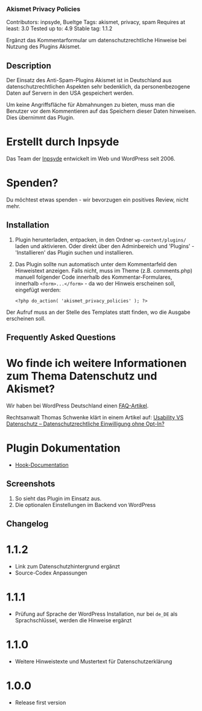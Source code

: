 ### Akismet Privacy Policies
Contributors: inpsyde, Bueltge
Tags: akismet, privacy, spam
Requires at least: 3.0
Tested up to: 4.9
Stable tag: 1.1.2

Ergänzt das Kommentarformular um datenschutzrechtliche Hinweise bei Nutzung des Plugins Akismet.

## Description
Der Einsatz des Anti-Spam-Plugins Akismet ist in Deutschland aus datenschutzrechtlichen Aspekten sehr bedenklich, da personenbezogene Daten auf Servern in den USA gespeichert werden.

Um keine Angriffsfläche für Abmahnungen zu bieten, muss man die Benutzer vor dem Kommentieren auf das Speichern dieser Daten hinweisen. Dies übernimmt das Plugin.

# Erstellt durch Inpsyde
Das Team der [Inpsyde](https://inpsyde.com) entwickelt im Web und WordPress seit 2006.

# Spenden?
Du möchtest etwas spenden - wir bevorzugen ein positives Review, nicht mehr.

## Installation
1. Plugin herunterladen, entpacken, in den Ordner `wp-content/plugins/` laden und aktivieren. Oder direkt über den Adminbereich und 'Plugins' - 'Installieren' das Plugin suchen und installieren.
2. Das Plugin sollte nun automatisch unter dem Kommentarfeld den Hinweistext anzeigen. Falls nicht, muss im Theme (z.B. comments.php) manuell folgender Code innerhalb des Kommentar-Formulares, innerhalb `<form>...</form>` - da wo der Hinweis erscheinen soll, eingefügt werden:

    `<?php do_action( 'akismet_privacy_policies' ); ?>`

Der Aufruf muss an der Stelle des Templates statt finden, wo die Ausgabe erscheinen soll.

## Frequently Asked Questions
# Wo finde ich weitere Informationen zum Thema Datenschutz und Akismet?

Wir haben bei WordPress Deutschland einen [FAQ-Artikel](http://http://faq.wpde.org/hinweise-zum-datenschutz-beim-einsatz-von-akismet-in-deutschland/ "FAQ-Artikel zu Akismet").

Rechtsanwalt Thomas Schwenke klärt in einem Artikel auf: [Usability VS Datenschutz – Datenschutzrechtliche Einwilligung ohne Opt-In?](http://spreerecht.de/datenschutz/2011-04/usability-vs-datenschutz-datenschutzrechtliche-einwilligung-ohne-opt-in)

# Plugin Dokumentation
* [Hook-Documentation](https://github.com/inpsyde/Akismet-Privacy-Policies/wiki/Hook-Documentation)

## Screenshots
1. So sieht das Plugin im Einsatz aus.
2. Die optionalen Einstellungen im Backend von WordPress

## Changelog
# 1.1.2
* Link zum Datenschutzhintergrund ergänzt
* Source-Codex Anpassungen

# 1.1.1
* Prüfung auf Sprache der WordPress Installation, nur bei `de_DE` als Sprachschlüssel, werden die Hinweise ergänzt

# 1.1.0
* Weitere Hinweistexte und Mustertext für Datenschutzerklärung

# 1.0.0
* Release first version

